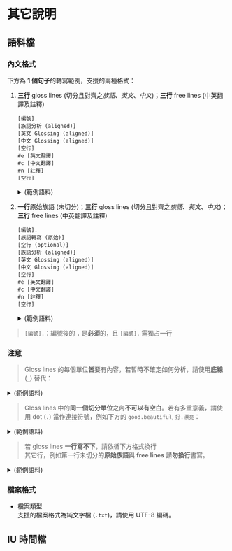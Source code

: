 其它說明
=============


語料檔
----------------

### 內文格式

下方為 **1 個句子**的轉寫範例，支援的兩種格式：

1. **三行** gloss lines (切分且對齊之*族語*、*英文*、*中文*)；**三行** free lines (中英翻譯及註釋)

    ```
    [編號].
    [族語分析 (aligned)]
    [英文 Glossing (aligned)]
    [中文 Glossing (aligned)]
    [空行]
    #e [英文翻譯]
    #c [中文翻譯]
    #n [註釋]
    [空行]
    ```

	<details>
	<summary>(範例語料)</summary>

	```
	2.
	si-pa-quwas=mu           i      yaya
	CF-VBL-song=1SG.GEN      NOM    mother
	參焦-動化-歌=1SG.屬格      名詞    媽媽
	
	#e I sing for mom.
	#c 我唱歌給媽媽聽。
	#n i 可以省略。
	```

	</details>


2. **一行**原始族語 (未切分)；**三行** gloss lines (切分且對齊之*族語*、*英文*、*中文*)；**三行** free lines (中英翻譯及註釋)

    ```
    [編號].
    [族語轉寫 (原始)]
    [空行 (optional)]
    [族語分析 (aligned)]
    [英文 Glossing (aligned)]
    [中文 Glossing (aligned)]
    [空行]
    #e [英文翻譯]
    #c [中文翻譯]
    #n [註釋]
    [空行]
    ```

	<details>
	<summary>(範例語料)</summary>

	```
	2.
	sipaquwasmu i yaya

	si-pa-quwas=mu           i      yaya
	CF-VBL-song=1SG.GEN      NOM    mother
	參焦-動化-歌=1SG.屬格      名詞    媽媽
	
	#e I sing for mom.
	#c 我唱歌給媽媽聽。
	#n i 可以省略。
    ```

	</details>

> `[編號].`：編號後的 **`.`** 是**必須**的，且 `[編號].` 需獨占一行


### 注意

> Gloss lines 的每個單位**皆**要有內容，若暫時不確定如何分析，請使用**底線** (`_`) 替代：

<details>
<summary>(範例語料)</summary>

```
si-pa-quwas=mu     i     yaya
CF-VBL-song=_      NOM   mother
參焦-動化-歌=_      名詞   媽媽
```

</details>



>  Gloss lines 中的**同一個切分單位**之內**不可以有空白**。若有多重意義，請使用 dot (`.`) 當作連接符號，例如下方的 `good.beautiful`, `好.漂亮`：

<details>
<summary>(範例語料)</summary>

```
mathariri       kay     akaneane
good.beautiful  this    food
好.漂亮          這      食物
```

</details>


> 若 gloss lines **一行寫不下**，請依循下方格式換行  
   其它行，例如第一行未切分的**原始族語**與 **free lines** 請**勿換行**書寫。

<details>
<summary>(範例語料)</summary>

```
[族語分析]
[英文 Glossing]
[中文 Glossing]
[空行 (Optional)]
[族語分析 (接續，第二行)]
[英文 Glossing (接續，第二行)]
[中文 Glossing (接續，第二行)]
[空行 (Optional)]
[族語分析 (接續，第三行，如果還有)]
[英文 Glossing (接續，第三行，如果還有)]
[中文 Glossing (接續，第三行，如果還有)]

15.
kay lasitu nguavavaeva mucucubungu kilrumay ki sinsilini

kay   la-situ       ngu-a-va-vaeva   mu-cucubungu  ki-lrumay
this  PL-student    ngu-RLS-RED-one  go-front      PASS-hit
這    複數-學生       ngu-實現-重疊-一  去-前面        被-打

ki   sinsi-lini
OBL  teacher-3PL.GEN
斜格  老師-他們的

#e The students went to the front one by one to be hit by their teacher.
#c 這些學生一個個到前面被他們的老師打
```

</details>


### 檔案格式

- 檔案類型  
支援的檔案格式為純文字檔 (`.txt`)，請使用 UTF-8 編碼。



IU 時間檔
---------------------

